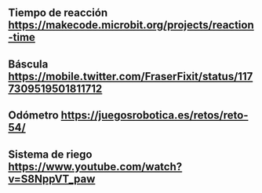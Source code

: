 ## Tiempo de reacción  https://makecode.microbit.org/projects/reaction-time

## Báscula https://mobile.twitter.com/FraserFixit/status/1177309519501811712

## Odómetro https://juegosrobotica.es/retos/reto-54/

## Sistema de riego https://www.youtube.com/watch?v=S8NppVT_paw
